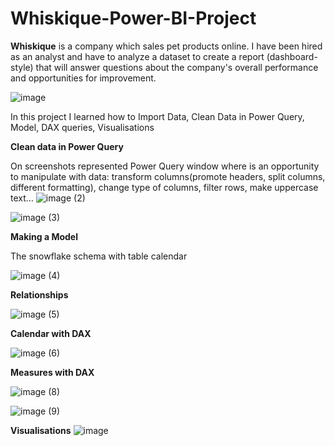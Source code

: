 # Whiskique-Power-BI-Project

**Whiskique** is a company which sales pet products online. I have been hired as an analyst and have to analyze a dataset to create a report (dashboard-style) that will answer questions about the company's overall performance and opportunities for improvement.

![image](https://github.com/user-attachments/assets/26ca1d24-0d3e-4aa8-8c35-1ae8b742e1d0)



In this project I learned how to Import Data, Clean Data in Power Query, Model, DAX queries, Visualisations 

**Clean data in Power Query**

On screenshots represented Power Query window where is an opportunity to manipulate with data: transform columns(promote headers, split columns, different formatting), change type of columns, filter rows, make uppercase text…
![image (2)](https://github.com/user-attachments/assets/eb094800-87cb-471a-bfcd-6ceb9182b823)

![image (3)](https://github.com/user-attachments/assets/974eba0e-3d43-4293-8877-f070d6fcfe61)


**Making a Model**

The snowflake schema with table calendar

![image (4)](https://github.com/user-attachments/assets/752f34fa-99a8-4e1d-a780-acacec326a1d)


**Relationships**

![image (5)](https://github.com/user-attachments/assets/efccaf30-53d3-4a63-85ff-d3cba5adbb97)


**Calendar with DAX** 

![image (6)](https://github.com/user-attachments/assets/4a0ac033-6064-4dff-8a17-290a1821f2c3)


**Measures with DAX**

![image (8)](https://github.com/user-attachments/assets/6b86f2ec-cbfa-4166-a11a-0b6f160e7a7c)


![image (9)](https://github.com/user-attachments/assets/864bb75a-bdfa-47c8-a12d-40b3224cb8db)



**Visualisations**
![image](https://github.com/user-attachments/assets/e732f6ef-262b-4806-8650-506e6e5f267d)

